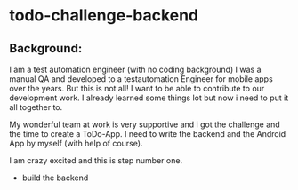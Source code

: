 # todo-challenge-backend

## Background:
I am a test automation engineer (with no coding background) I was a manual QA and developed to a testautomation Engineer for mobile apps over the years.
But this is not all! I want to be able to contribute to our development work. I already learned some things lot but now i need to put it all together to.

My wonderful team at work is very supportive and i got the challenge and the time to create a ToDo-App. I need to write the backend and the Android App by myself (with help of course).

I am crazy excited and this is step number one.

- build the backend
